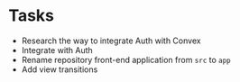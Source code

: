 # Tasks

- Research the way to integrate Auth with Convex
- Integrate with Auth
- Rename repository front-end application from `src` to `app`
- Add view transitions

